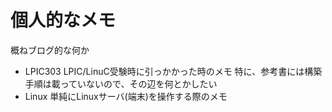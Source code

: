 # 個人的なメモ

概ねブログ的な何か

- LPIC303
  LPIC/LinuC受験時に引っかかった時のメモ
  特に、参考書には構築手順は載っていないので、その辺を何とかしたい
- Linux
  単純にLinuxサーバ(端末)を操作する際のメモ